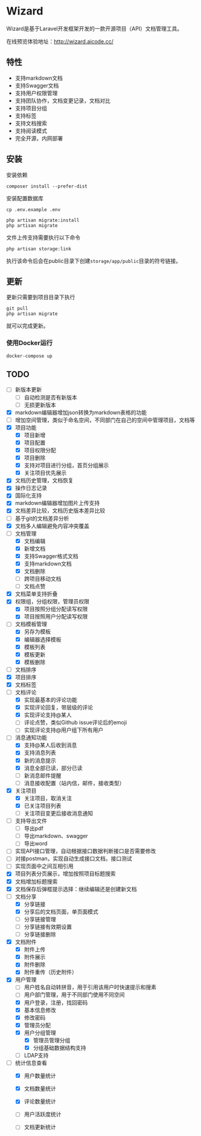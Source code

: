 # Wizard 

Wizard是基于Laravel开发框架开发的一款开源项目（API）文档管理工具。

在线预览体验地址：http://wizard.aicode.cc/

## 特性

- 支持markdown文档
- 支持Swagger文档
- 支持用户权限管理
- 支持团队协作，文档变更记录，文档对比
- 支持项目分组
- 支持标签
- 支持文档搜索
- 支持阅读模式
- 完全开源，内网部署


## 安装

安装依赖

    composer install --prefer-dist

安装配置数据库

    cp .env.example .env
    
    php artisan migrate:install
    php artisan migrate
    
文件上传支持需要执行以下命令

    php artisan storage:link
    
执行该命令后会在public目录下创建`storage/app/public`目录的符号链接。

## 更新

更新只需要到项目目录下执行
    
    git pull
    php artisan migrate

就可以完成更新。

### 使用Docker运行

    docker-compose up

## TODO

* [ ] 新版本更新
    * [ ] 自动检测是否有新版本
    * [ ] 无损更新版本
* [x] markdown编辑器增加json转换为markdown表格的功能
* [ ] 增加空间管理，类似于命名空间，不同部门在自己的空间中管理项目，文档等
* [x] 项目功能
    * [x] 项目新增
    * [x] 项目配置
    * [x] 项目权限分配
    * [x] 项目删除
    * [x] 支持对项目进行分组，首页分组展示
    * [x] 关注项目优先展示
* [x] 文档历史管理，文档恢复
* [x] 操作日志记录
* [x] 国际化支持
* [x] markdown编辑器增加图片上传支持
* [x] 文档差异比较，文档历史版本差异比较
* [ ] 基于git的文档差异分析
* [x] 文档多人编辑避免内容冲突覆盖
* [ ] 文档管理
    * [x] 文档编辑
    * [x] 新增文档
    * [x] 支持Swagger格式文档
    * [x] 支持markdown文档
    * [x] 文档删除
    * [ ] 跨项目移动文档
    * [ ] 文档点赞
* [x] 文档菜单支持折叠
* [x] 权限组，分组权限，管理员权限
    * [x] 项目按照分组分配读写权限
    * [x] 项目按照用户分配读写权限
* [ ] 文档模板管理
    * [x] 另存为模板
    * [x] 编辑器选择模板
    * [x] 模板列表
    * [x] 模板更新
    * [x] 模板删除
* [ ] 文档排序
* [x] 项目排序
* [x] 文档标签
* [ ] 文档评论
    * [x] 实现最基本的评论功能
    * [x] 实现评论回复，带层级的评论
    * [x] 实现评论支持@某人
    * [ ] 评论点赞，类似Github issue评论后的emoji
    * [ ] 实现评论支持@用户组下所有用户
* [ ] 消息通知功能
    * [x] 支持@某人后收到消息
    * [x] 支持消息列表
    * [x] 新的消息提示
    * [x] 消息全部已读，部分已读
    * [ ] 新消息邮件提醒
    * [ ] 消息接收配置（站内信，邮件，接收类型）
* [x] 关注项目
    * [x] 关注项目，取消关注
    * [x] 已关注项目列表
    * [ ] 关注项目变更后接收消息通知
* [ ] 支持导出文件
    * [ ] 导出pdf
    * [ ] 导出markdown、swagger
    * [ ] 导出word
* [ ] 实现API接口管理，自动根据接口数据判断接口是否需要修改
* [ ] 对接postman，实现自动生成接口文档，接口测试
* [ ] 实现页面中之间互相引用
* [x] 项目列表分页展示，增加按照项目标题搜索
* [x] 文档增加标题搜索
* [x] 文档保存后弹框提示选择：继续编辑还是创建新文档
* [ ] 文档分享
    * [x] 分享链接
    * [x] 分享后的文档页面，单页面模式
    * [ ] 分享链接管理
    * [ ] 分享链接有效期设置
    * [ ] 分享链接删除
* [x] 文档附件
    * [x] 附件上传
    * [x] 附件展示
    * [x] 附件删除
    * [x] 附件重传（历史附件）
* [x] 用户管理
    * [ ] 用户姓名自动转拼音，用于引用该用户时快速提示和搜素
    * [ ] 用户部门管理，用于不同部门使用不同空间
    * [x] 用户登录，注册，找回密码
    * [x] 基本信息修改
    * [x] 修改密码
    * [x] 管理员分配
    * [x] 用户分组管理
        * [x] 管理员管理分组
        * [x] 分组基础数据结构支持
    * [ ] LDAP支持
* [ ] 统计信息查看
    * [x] 用户数量统计
    * [x] 文档数量统计
    * [x] 评论数量统计
    * [ ] 用户活跃度统计
    * [ ] 文档更新统计

